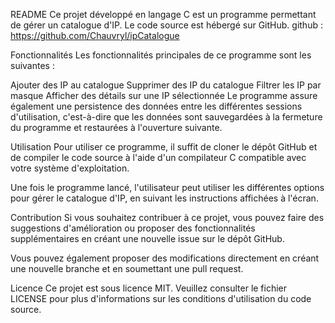 README
Ce projet développé en langage C est un programme permettant de gérer un catalogue d'IP. Le code source est hébergé sur GitHub.
github : https://github.com/Chauvryl/ipCatalogue

Fonctionnalités
Les fonctionnalités principales de ce programme sont les suivantes :

Ajouter des IP au catalogue
Supprimer des IP du catalogue
Filtrer les IP par masque
Afficher des détails sur une IP sélectionnée
Le programme assure également une persistence des données entre les différentes sessions d'utilisation, c'est-à-dire que les données sont sauvegardées à la fermeture du programme et restaurées à l'ouverture suivante.

Utilisation
Pour utiliser ce programme, il suffit de cloner le dépôt GitHub et de compiler le code source à l'aide d'un compilateur C compatible avec votre système d'exploitation.

Une fois le programme lancé, l'utilisateur peut utiliser les différentes options pour gérer le catalogue d'IP, en suivant les instructions affichées à l'écran.

Contribution
Si vous souhaitez contribuer à ce projet, vous pouvez faire des suggestions d'amélioration ou proposer des fonctionnalités supplémentaires en créant une nouvelle issue sur le dépôt GitHub.

Vous pouvez également proposer des modifications directement en créant une nouvelle branche et en soumettant une pull request.

Licence
Ce projet est sous licence MIT. Veuillez consulter le fichier LICENSE pour plus d'informations sur les conditions d'utilisation du code source.